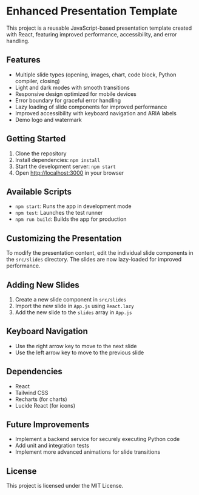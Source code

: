 # Enhanced Presentation Template

This project is a reusable JavaScript-based presentation template created with React, featuring improved performance, accessibility, and error handling.

## Features

- Multiple slide types (opening, images, chart, code block, Python compiler, closing)
- Light and dark modes with smooth transitions
- Responsive design optimized for mobile devices
- Error boundary for graceful error handling
- Lazy loading of slide components for improved performance
- Improved accessibility with keyboard navigation and ARIA labels
- Demo logo and watermark

## Getting Started

1. Clone the repository
2. Install dependencies: `npm install`
3. Start the development server: `npm start`
4. Open [http://localhost:3000](http://localhost:3000) in your browser

## Available Scripts

- `npm start`: Runs the app in development mode
- `npm test`: Launches the test runner
- `npm run build`: Builds the app for production

## Customizing the Presentation

To modify the presentation content, edit the individual slide components in the `src/slides` directory. The slides are now lazy-loaded for improved performance.

## Adding New Slides

1. Create a new slide component in `src/slides`
2. Import the new slide in `App.js` using `React.lazy`
3. Add the new slide to the `slides` array in `App.js`

## Keyboard Navigation

- Use the right arrow key to move to the next slide
- Use the left arrow key to move to the previous slide

## Dependencies

- React
- Tailwind CSS
- Recharts (for charts)
- Lucide React (for icons)

## Future Improvements

- Implement a backend service for securely executing Python code
- Add unit and integration tests
- Implement more advanced animations for slide transitions

## License

This project is licensed under the MIT License.
